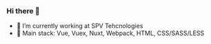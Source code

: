 ### Hi there 👋

- 🔭 I’m currently working at SPV Tehcnologies
- 🦄 Main stack: Vue, Vuex, Nuxt, Webpack, HTML, CSS/SASS/LESS
